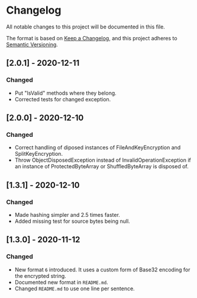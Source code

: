 # Changelog
All notable changes to this project will be documented in this file.

The format is based on [Keep a Changelog](https://keepachangelog.com/en/1.0.0/),
and this project adheres to [Semantic Versioning](https://semver.org/spec/v2.0.0.html).

## [2.0.1] - 2020-12-11

### Changed
- Put "IsValid" methods where they belong.
- Corrected tests for changed exception.

## [2.0.0] - 2020-12-10

### Changed
- Correct handling of diposed instances of FileAndKeyEncryption and SplitKeyEncryption.
- Throw ObjectDisposedException instead of InvalidOperationException if an instance of ProtectedByteArray or ShuffledByteArray is disposed of.

## [1.3.1] - 2020-12-10

### Changed
- Made hashing simpler and 2.5 times faster.
- Added missing test for source bytes being null.

## [1.3.0] - 2020-11-12

### Changed
- New format `6` introduced. It uses a custom form of Base32 encoding for the encrypted string.
- Documented new format in `README.md`.
- Changed `README.md` to use one line per sentence.
